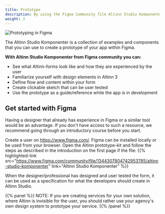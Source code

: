 ```yaml
---
title: Prototype
description: By using the Figma Community file Altinn Studio Komponenter you can create a clickable prototype where you can design the flow and content for your service.
weight: 3
---
```


![Prototyping in Figma](figmaPrototype.gif "Prototyping in Figma")

The Altinn Studio Komponenter is a collection of examples and components that you can use to create a prototype of your app within Figma. 

**With Altinn Studio Komponenter from Figma community you can:**

- See what Altinn-forms look like and how they are experienced by the user
- Familiarize yourself with design elements in Altinn 3
- Define flow and content within your form
- Create clickable sketch that can be user tested
- Use the prototype as a guide/reference while the app is in development

## Get started with Figma
Having a designer that already has experience in Figma or a similar tool would be an advantage. If you don't have access to such a resource, we recommend going through an introductory course before you start.

Create a user on https://www.figma.com/. Figma can be installed locally or be used from your browser.
Open the Altinn prototype-kit and follow the steps as described in the introduction on the first page if the file:
{{% highlighted-link src="https://www.figma.com/community/file/1344307804742953785/altinn-studio-komponenter" link="Altinn Studio Komponenter" %}}

When the designer/professional has designed and user tested the form, it can be used as a specification for what the developers should create in Altinn Studio.

{{% panel %}} NOTE: If you are creating services for your own solution, where Altinn is invisible for the user, you should rather use your agency's own design system to prototype your service. {{% /panel %}}